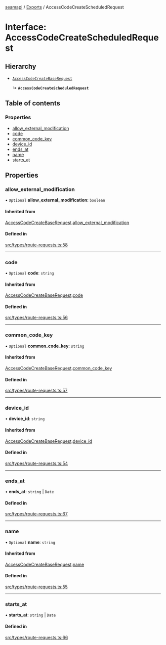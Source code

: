 [seamapi](../README.md) / [Exports](../modules.md) / AccessCodeCreateScheduledRequest

# Interface: AccessCodeCreateScheduledRequest

## Hierarchy

- [`AccessCodeCreateBaseRequest`](AccessCodeCreateBaseRequest.md)

  ↳ **`AccessCodeCreateScheduledRequest`**

## Table of contents

### Properties

- [allow\_external\_modification](AccessCodeCreateScheduledRequest.md#allow_external_modification)
- [code](AccessCodeCreateScheduledRequest.md#code)
- [common\_code\_key](AccessCodeCreateScheduledRequest.md#common_code_key)
- [device\_id](AccessCodeCreateScheduledRequest.md#device_id)
- [ends\_at](AccessCodeCreateScheduledRequest.md#ends_at)
- [name](AccessCodeCreateScheduledRequest.md#name)
- [starts\_at](AccessCodeCreateScheduledRequest.md#starts_at)

## Properties

### allow\_external\_modification

• `Optional` **allow\_external\_modification**: `boolean`

#### Inherited from

[AccessCodeCreateBaseRequest](AccessCodeCreateBaseRequest.md).[allow_external_modification](AccessCodeCreateBaseRequest.md#allow_external_modification)

#### Defined in

[src/types/route-requests.ts:58](https://github.com/seamapi/javascript/blob/main/src/types/route-requests.ts#L58)

___

### code

• `Optional` **code**: `string`

#### Inherited from

[AccessCodeCreateBaseRequest](AccessCodeCreateBaseRequest.md).[code](AccessCodeCreateBaseRequest.md#code)

#### Defined in

[src/types/route-requests.ts:56](https://github.com/seamapi/javascript/blob/main/src/types/route-requests.ts#L56)

___

### common\_code\_key

• `Optional` **common\_code\_key**: `string`

#### Inherited from

[AccessCodeCreateBaseRequest](AccessCodeCreateBaseRequest.md).[common_code_key](AccessCodeCreateBaseRequest.md#common_code_key)

#### Defined in

[src/types/route-requests.ts:57](https://github.com/seamapi/javascript/blob/main/src/types/route-requests.ts#L57)

___

### device\_id

• **device\_id**: `string`

#### Inherited from

[AccessCodeCreateBaseRequest](AccessCodeCreateBaseRequest.md).[device_id](AccessCodeCreateBaseRequest.md#device_id)

#### Defined in

[src/types/route-requests.ts:54](https://github.com/seamapi/javascript/blob/main/src/types/route-requests.ts#L54)

___

### ends\_at

• **ends\_at**: `string` \| `Date`

#### Defined in

[src/types/route-requests.ts:67](https://github.com/seamapi/javascript/blob/main/src/types/route-requests.ts#L67)

___

### name

• `Optional` **name**: `string`

#### Inherited from

[AccessCodeCreateBaseRequest](AccessCodeCreateBaseRequest.md).[name](AccessCodeCreateBaseRequest.md#name)

#### Defined in

[src/types/route-requests.ts:55](https://github.com/seamapi/javascript/blob/main/src/types/route-requests.ts#L55)

___

### starts\_at

• **starts\_at**: `string` \| `Date`

#### Defined in

[src/types/route-requests.ts:66](https://github.com/seamapi/javascript/blob/main/src/types/route-requests.ts#L66)
